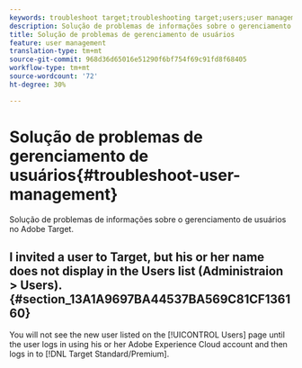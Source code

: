 ```yaml
---
keywords: troubleshoot target;troubleshooting target;users;user management
description: Solução de problemas de informações sobre o gerenciamento de usuários no Adobe Target.
title: Solução de problemas de gerenciamento de usuários
feature: user management
translation-type: tm+mt
source-git-commit: 968d36d65016e51290f6bf754f69c91fd8f68405
workflow-type: tm+mt
source-wordcount: '72'
ht-degree: 30%

---
```



# Solução de problemas de gerenciamento de usuários{#troubleshoot-user-management}

Solução de problemas de informações sobre o gerenciamento de usuários no Adobe Target.

## I invited a user to Target, but his or her name does not display in the Users list (Administraion > Users). {#section_13A1A9697BA44537BA569C81CF136160}

You will not see the new user listed on the [!UICONTROL Users] page until the user logs in using his or her Adobe Experience Cloud account and then logs in to [!DNL Target Standard/Premium].